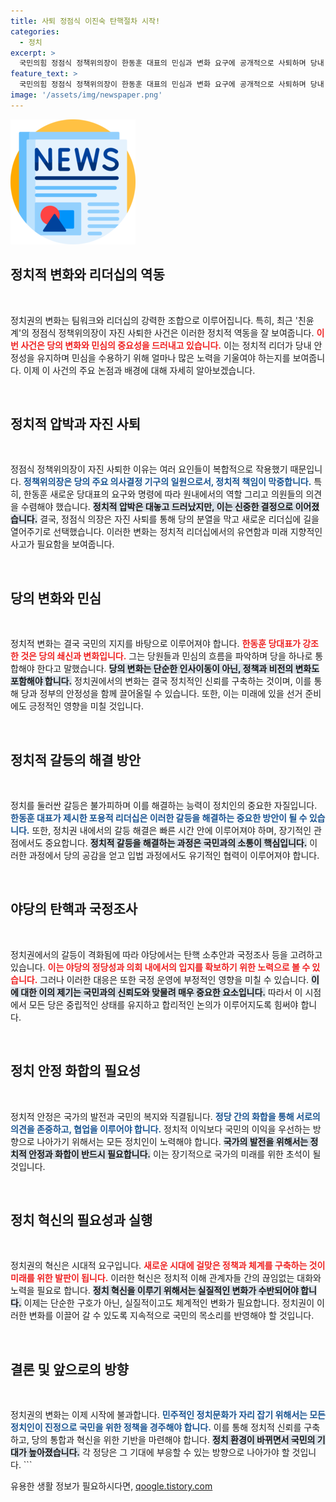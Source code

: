```yaml
---
title: 사퇴 정점식 이진숙 탄핵절차 시작!
categories:
  - 정치
excerpt: >
  국민의힘 정점식 정책위의장이 한동훈 대표의 민심과 변화 요구에 공개적으로 사퇴하며 당내 갈등이 심화된 가운데, 새 정책위의장 인선과 향후 당의 안정성 여부에 대한 우려가 커지고 있다. 법안과 정치적 대립 속, 이진숙 방송통신위원장 탄핵안 발의 및 김문수 노동부 장관 후보자에 대한 논란도 뜨거운 쟁점으로 떠오르고 있다.
feature_text: >
  국민의힘 정점식 정책위의장이 한동훈 대표의 민심과 변화 요구에 공개적으로 사퇴하며 당내 갈등이 심화된 가운데, 새 정책위의장 인선과 향후 당의 안정성 여부에 대한 우려가 커지고 있다. 법안과 정치적 대립 속, 이진숙 방송통신위원장 탄핵안 발의 및 김문수 노동부 장관 후보자에 대한 논란도 뜨거운 쟁점으로 떠오르고 있다.
image: '/assets/img/newspaper.png'
---
```


<p><img src="/assets/img/newspaper.png" alt="kimp 속보" /></p>



<h2 data-ke-size="size26">정치적 변화와 리더십의 역동</h2>

<p data-ke-size="size16">&nbsp;</p>

<p>정치권의 변화는 팀워크와 리더십의 강력한 조합으로 이루어집니다. 특히, 최근 '친윤계'의 정점식 정책위의장이 자진 사퇴한 사건은 이러한 정치적 역동을 잘 보여줍니다. <b><span style="color: #ee2323;">이번 사건은 당의 변화와 민심의 중요성을 드러내고 있습니다.</span></b> 이는 정치적 리더가 당내 안정성을 유지하며 민심을 수용하기 위해 얼마나 많은 노력을 기울여야 하는지를 보여줍니다. 이제 이 사건의 주요 논점과 배경에 대해 자세히 알아보겠습니다. </p>

<p data-ke-size="size16">&nbsp;</p>

<h2 data-ke-size="size26">정치적 압박과 자진 사퇴</h2>

<p data-ke-size="size16">&nbsp;</p>

<p>정점식 정책위의장이 자진 사퇴한 이유는 여러 요인들이 복합적으로 작용했기 때문입니다. <b><span style="color: #1a5490;">정책위의장은 당의 주요 의사결정 기구의 일원으로서, 정치적 책임이 막중합니다.</span></b> 특히, 한동훈 새로운 당대표의 요구와 명령에 따라 원내에서의 역할 그리고 의원들의 의견을 수렴해야 했습니다. <b><span style="background-color: #21538527;">정치적 압박은 대놓고 드러났지만, 이는 신중한 결정으로 이어졌습니다.</span></b> 결국, 정점식 의장은 자진 사퇴를 통해 당의 분열을 막고 새로운 리더십에 길을 열어주기로 선택했습니다. 이러한 변화는 정치적 리더십에서의 유연함과 미래 지향적인 사고가 필요함을 보여줍니다.</p>

<p data-ke-size="size16">&nbsp;</p>

<h2 data-ke-size="size26">당의 변화와 민심</h2>

<p data-ke-size="size16">&nbsp;</p>

<p>정치적 변화는 결국 국민의 지지를 바탕으로 이루어져야 합니다. <b><span style="color: #ee2323;">한동훈 당대표가 강조한 것은 당의 쇄신과 변화입니다.</span></b> 그는 당원들과 민심의 흐름을 파악하며 당을 하나로 통합해야 한다고 말했습니다. <b><span style="background-color: #21538527;">당의 변화는 단순한 인사이동이 아닌, 정책과 비전의 변화도 포함해야 합니다.</span></b> 정치권에서의 변화는 결국 정치적인 신뢰를 구축하는 것이며, 이를 통해 당과 정부의 안정성을 함께 끌어올릴 수 있습니다. 또한, 이는 미래에 있을 선거 준비에도 긍정적인 영향을 미칠 것입니다.</p>

<p data-ke-size="size16">&nbsp;</p>

<h2 data-ke-size="size26">정치적 갈등의 해결 방안</h2>

<p data-ke-size="size16">&nbsp;</p>

<p>정치를 둘러싼 갈등은 불가피하며 이를 해결하는 능력이 정치인의 중요한 자질입니다. <b><span style="color: #1a5490;">한동훈 대표가 제시한 포용적 리더십은 이러한 갈등을 해결하는 중요한 방안이 될 수 있습니다.</span></b> 또한, 정치권 내에서의 갈등 해결은 빠른 시간 안에 이루어져야 하며, 장기적인 관점에서도 중요합니다. <b><span style="background-color: #21538527;">정치적 갈등을 해결하는 과정은 국민과의 소통이 핵심입니다.</span></b> 이러한 과정에서 당의 공감을 얻고 입법 과정에서도 유기적인 협력이 이루어져야 합니다.</p>

<p data-ke-size="size16">&nbsp;</p>

<h2 data-ke-size="size26">야당의 탄핵과 국정조사</h2>

<p data-ke-size="size16">&nbsp;</p>

<p>정치권에서의 갈등이 격화됨에 따라 야당에서는 탄핵 소추안과 국정조사 등을 고려하고 있습니다. <b><span style="color: #ee2323;">이는 야당의 정당성과 의회 내에서의 입지를 확보하기 위한 노력으로 볼 수 있습니다.</span></b> 그러나 이러한 대응은 또한 국정 운영에 부정적인 영향을 미칠 수 있습니다. <b><span style="background-color: #21538527;">이에 대한 이의 제기는 국민과의 신뢰도와 맞물려 매우 중요한 요소입니다.</span></b> 따라서 이 시점에서 모든 당은 중립적인 상태를 유지하고 합리적인 논의가 이루어지도록 힘써야 합니다. </p>

<p data-ke-size="size16">&nbsp;</p>

<h2 data-ke-size="size26">정치 안정 화합의 필요성</h2>

<p data-ke-size="size16">&nbsp;</p>

<p>정치적 안정은 국가의 발전과 국민의 복지와 직결됩니다. <b><span style="color: #1a5490;">정당 간의 화합을 통해 서로의 의견을 존중하고, 협업을 이루어야 합니다.</span></b> 정치적 이익보다 국민의 이익을 우선하는 방향으로 나아가기 위해서는 모든 정치인이 노력해야 합니다. <b><span style="background-color: #21538527;">국가의 발전을 위해서는 정치적 안정과 화합이 반드시 필요합니다.</span></b> 이는 장기적으로 국가의 미래를 위한 초석이 될 것입니다.</p>

<p data-ke-size="size16">&nbsp;</p>

<h2 data-ke-size="size26">정치 혁신의 필요성과 실행</h2>

<p data-ke-size="size16">&nbsp;</p>

<p>정치권의 혁신은 시대적 요구입니다. <b><span style="color: #ee2323;">새로운 시대에 걸맞은 정책과 체계를 구축하는 것이 미래를 위한 발판이 됩니다.</span></b> 이러한 혁신은 정치적 이해 관계자들 간의 끊임없는 대화와 노력을 필요로 합니다. <b><span style="background-color: #21538527;">정치 혁신을 이루기 위해서는 실질적인 변화가 수반되어야 합니다.</span></b> 이제는 단순한 구호가 아닌, 실질적이고도 체계적인 변화가 필요합니다. 정치권이 이러한 변화를 이끌어 갈 수 있도록 지속적으로 국민의 목소리를 반영해야 할 것입니다.</p>

<p data-ke-size="size16">&nbsp;</p>

<h2 data-ke-size="size26">결론 및 앞으로의 방향</h2>

<p data-ke-size="size16">&nbsp;</p>

<p>정치권의 변화는 이제 시작에 불과합니다. <b><span style="color: #1a5490;">민주적인 정치문화가 자리 잡기 위해서는 모든 정치인이 진정으로 국민을 위한 정책을 경주해야 합니다.</span></b> 이를 통해 정치적 신뢰를 구축하고, 당의 통합과 혁신을 위한 기반을 마련해야 합니다. <b><span style="background-color: #21538527;">정치 환경이 바뀌면서 국민의 기대가 높아졌습니다.</span></b> 각 정당은 그 기대에 부응할 수 있는 방향으로 나아가야 할 것입니다.
```</p>
유용한 생활 정보가 필요하시다면, <a href="https://qoogle.tistory.com" rel="dofollow">qoogle.tistory.com</a>


